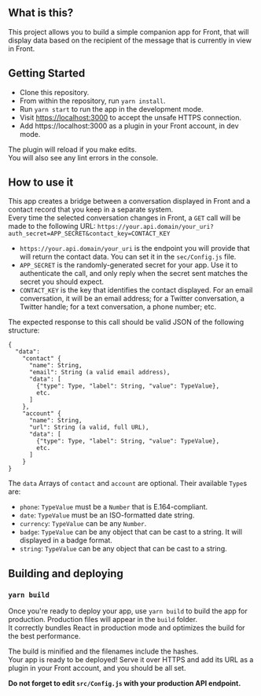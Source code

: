 ## What is this?
This project allows you to build a simple companion app for Front, that will display data based on the recipient of the message that is currently in view in Front.

## Getting Started
- Clone this repository.
- From within the repository, run `yarn install`.
- Run `yarn start` to run the app in the development mode.
- Visit [https://localhost:3000](https://localhost:3000) to accept the unsafe HTTPS connection.
- Add https://localhost:3000 as a plugin in your Front account, in dev mode.

The plugin will reload if you make edits.<br />
You will also see any lint errors in the console.

## How to use it
This app creates a bridge between a conversation displayed in Front and a contact record that you keep in a separate system.<br />
Every time the selected conversation changes in Front, a `GET` call will be made to the following URL: `https://your.api.domain/your_uri?auth_secret=APP_SECRET&contact_key=CONTACT_KEY`

- `https://your.api.domain/your_uri` is the endpoint you will provide that will return the contact data. You can set it in the `sec/Config.js` file.
- `APP_SECRET` is the randomly-generated secret for your app. Use it to authenticate the call, and only reply when the secret sent matches the secret you should expect.
- `CONTACT_KEY` is the key that identifies the contact displayed. For an email conversation, it will be an email address; for a Twitter conversation, a Twitter handle; for a text conversation, a phone number; etc.

The expected response to this call should be valid JSON of the following structure:
```
{
  "data":
    "contact" {
      "name": String,
      "email": String (a valid email address),
      "data": [
        {"type": Type, "label": String, "value": TypeValue},
        etc.
      ]
    },
    "account" {
      "name": String,
      "url": String (a valid, full URL),
      "data": [
        {"type": Type, "label": String, "value": TypeValue},
        etc.
      ]
    }
}
```

The `data` Arrays of `contact` and `account` are optional. Their available `Type`s are:
- `phone`: `TypeValue` must be a `Number` that is E.164-compliant.
- `date`: `TypeValue` must be an ISO-formatted date string.
- `currency`: `TypeValue` can be any `Number`.
- `badge`: `TypeValue` can be any object that can be cast to a string. It will displayed in a badge format.
- `string`: `TypeValue` can be any object that can be cast to a string.

## Building and deploying

### `yarn build`

Once you're ready to deploy your app, use `yarn build` to build the app for production. Production files will appear in the `build` folder.<br />
It correctly bundles React in production mode and optimizes the build for the best performance.

The build is minified and the filenames include the hashes.<br />
Your app is ready to be deployed! Serve it over HTTPS and add its URL as a plugin in your Front account, and you should be all set.

**Do not forget to edit `src/Config.js` with your production API endpoint.**